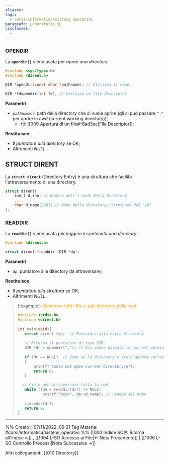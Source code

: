 ```yaml
---
aliases: 
tags:
  - corsi/informatica/sistemi_operativi
paragrafo: Laboratorio SO
cssclasses:
  - 
---
```

### OPENDIR
La **`opendir()`** viene usata per *aprire una directory*.

```C
#include <sys/types.h>
#include <dirent.h>

DIR *opendir(const char *pathname); // Utilizza il nome

DIR *fdopendir(int fd); // Utilizza un file descriptor
```

**Parametri**: 
- *`pathname`*: il path della directory che si vuole aprire (gli si può passare `"."` per aprire la *cwd* (current working directory));
	- *`fd`*: [[009 Apertura di un file#^8ad3ec|File Descriptor]];

**Restituisce**:
-   Il *puntatore alla directory* se OK;
-   Altrimenti *NULL*.

## STRUCT DIRENT
La **`struct dirent`** (Directory Entry) è una struttura che facilita l'attraversamento di una directory.

```C
struct dirent{
	ino_t d_ino; // Numero dell'i-node della directory
	...
	char d_name[256]; // Nome della directory, terminato dal '/0'
};
```

### READDIR
La **`readdir()`** viene usata per *leggere il contenuto una directory*.

```C
#include <dirent.h>

struct dirent *readdir (DIR *dp);
```

**Parametri**: 
- *`dp`*: puntatore alla directory da attraversare;

**Restituisce**:
-   Il *puntatore alla struttura* se OK;
-   Altrimenti *NULL*.

> [!example]- <font color="orange">Stampare tutti i file e sub-directory della cwd</font>
>```C
>#include <stdio.h>
>#include <dirent.h>
>  
>int main(void){
>    struct dirent *de;  // Puntatore alla entry directory 
>  
>    // Ritorna il puntatore di tipo DIR. 
>    DIR *dr = opendir("."); // Gli viene passata la current working directory (".")
>  
>    if (dr == NULL)  // Vede se la directory è stata aperta correttamente
>    {
>        printf("Could not open current directory\n");
>        return 0;
>    }
>
>	// Ciclo per attraversare tutta la cwd
>    while ((de = readdir(dr)) != NULL)
>            printf("%s\n", de->d_name); // Stampa del nome
>  
>    closedir(dr);    
>    return 0;
>}
>```

___
%%
Creato il 07/11/2022, 09:21
Tag Materia: #corsi/informatica/sistemi_operativi 
%%
[[000 Indice SO|↖ Ritorna all'indice ↖]] , [[1004.L-SO Accesso ai File|← Nota Precedente]] | [[1006.L-SO Controllo Processi|Nota Successiva →]]

Altri collegamenti: [[010 Directory]]